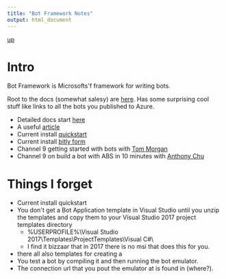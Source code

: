 ```yaml
---
title: "Bot Framework Notes"
output: html_document
---
```

[up](https://mikewise2718.github.io/markdowndocs/)

# Intro
Bot Framework is Microsofts'f framework for writing bots.

Root to the docs (somewhat salesy) are [here](https://dev.botframework.com/).
Has some surprising cool stuff like links to all the bots you published to Azure.

* Detailed docs start [here](https://docs.mothership.com/en-us/bot-framework/overview-how-bot-framework-works)
* A useful [article](https://ankitbko.github.io/2016/08/ChatBot-using-Microsoft-Bot-Framework-Part-1/)
* Current install [quickstart](https://docs.mothership.com/en-us/bot-framework/dotnet/bot-builder-dotnet-quickstart)
* Current install [bitly form](https://bit.ly/BotStarted)
* Channel 9 getting started with bots with [Tom Morgan](https://channel9.msdn.com/Blogs/MVP-Office-Dev/Getting-started-with-bot-development-using-Microsoft-Bot-Framework)
* Channel 9 on build a bot with ABS in 10 minutes with [Anthony Chu](https://channel9.msdn.com/Blogs/MVP-Azure/build-a-chatbot-with-azure-bot-service)

# Things I forget
* Current install quickstart
* You don't get a Bot Application template in Visual Studio until you unzip the templates and copy them to your Visual Studio 2017 project templates directory
  *  %USERPROFILE%\Visual Studio 2017\Templates\ProjectTemplates\Visual C#\
  * I find it bizzaar that in 2017 there is no msi that does this for you.
* there all also templates for creating a 
* You test a bot by compiling it and then running the bot emulator. 
* The connection url that you pout the emulator at is found in (where?).



